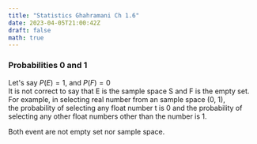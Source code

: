 ```yaml
---
title: "Statistics Ghahramani Ch 1.6"
date: 2023-04-05T21:00:42Z
draft: false
math: true
---
```


### Probabilities 0 and 1
Let's say $P(E) = 1$, and $P(F) = 0$   
It is not correct to say that E is the sample space S and F is
the empty set.
For example, in selecting real number from an sample space (0, 1),  
the probability of selecting any float number t is 0 
and the probability of selecting any other float numbers other than the number is 1.

Both event are not empty set nor sample space.


